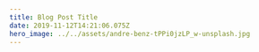 ```yaml
---
title: Blog Post Title
date: 2019-11-12T14:21:06.075Z
hero_image: ../../assets/andre-benz-tPPi0jzLP_w-unsplash.jpg
---
```

